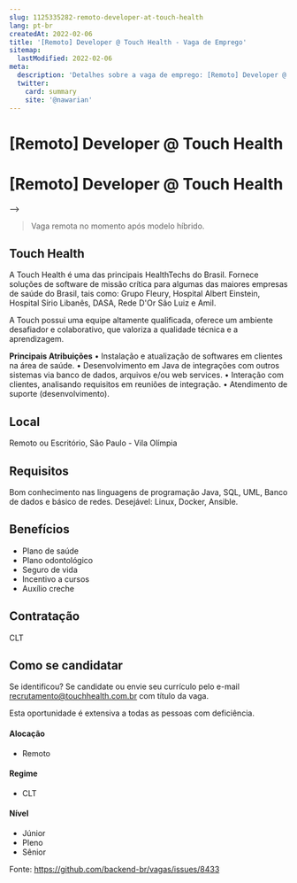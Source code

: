 ```yaml
---
slug: 1125335282-remoto-developer-at-touch-health
lang: pt-br
createdAt: 2022-02-06
title: '[Remoto] Developer @ Touch Health - Vaga de Emprego'
sitemap:
  lastModified: 2022-02-06
meta:
  description: 'Detalhes sobre a vaga de emprego: [Remoto] Developer @ Touch Health'
  twitter:
    card: summary
    site: '@nawarian'
---
```


# [Remoto] Developer @ Touch Health

[Remoto] Developer @ Touch Health
==================================================
-->
<!--
==================================================
-->
> Vaga remota no momento após modelo híbrido.  

## Touch Health

A Touch Health é uma das principais HealthTechs do Brasil. Fornece soluções de software de missão crítica para algumas das maiores empresas de saúde do Brasil, tais como: Grupo Fleury, Hospital Albert Einstein, Hospital Sírio Libanês, DASA, Rede D'Or São Luiz e Amil.

A Touch possui uma equipe altamente qualificada, oferece um ambiente desafiador e colaborativo, que valoriza a qualidade técnica e a aprendizagem.

**Principais Atribuições**
• Instalação e atualização de softwares em clientes na área de saúde.
• Desenvolvimento em Java de integrações com outros sistemas via banco de dados, arquivos e/ou web services.
• Interação com clientes, analisando requisitos em reuniões de integração.
• Atendimento de suporte (desenvolvimento).
## Local

Remoto ou Escritório, São Paulo - Vila Olímpia

## Requisitos

Bom conhecimento nas linguagens de programação Java, SQL, UML, Banco de dados e básico de redes.
Desejável: Linux, Docker, Ansible.


## Benefícios

- Plano de saúde 
- Plano odontológico
- Seguro de vida
- Incentivo a cursos 
- Auxílio creche

## Contratação

CLT

## Como se candidatar

Se identificou? Se candidate ou envie seu currículo pelo e-mail recrutamento@touchhealth.com.br com título da vaga.

Esta oportunidade é extensiva a todas as pessoas com deficiência.


#### Alocação
- Remoto

#### Regime
- CLT

#### Nível
- Júnior
- Pleno
- Sênior

Fonte: https://github.com/backend-br/vagas/issues/8433